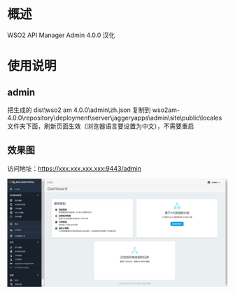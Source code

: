 # 概述
WSO2 API Manager Admin 4.0.0 汉化

# 使用说明

## admin
把生成的 dist\wso2 am 4.0.0\admin\zh.json 复制到 wso2am-4.0.0\repository\deployment\server\jaggeryapps\admin\site\public\locales 文件夹下面，刷新页面生效（浏览器语言要设置为中文），不需要重启

## 效果图
访问地址：https://xxx.xxx.xxx.xxx:9443/admin <br>

![图片](../../../../../data/admin.png)